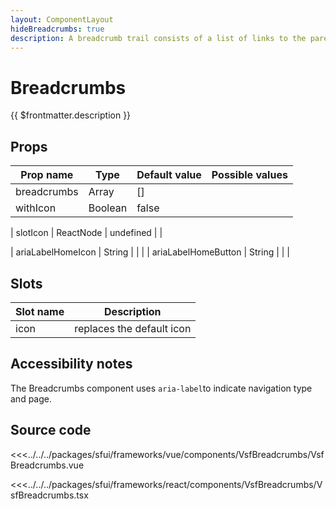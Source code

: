 ```yaml
---
layout: ComponentLayout
hideBreadcrumbs: true
description: A breadcrumb trail consists of a list of links to the parent pages of the current page in hierarchical order. It helps users find their place.
---
```

# Breadcrumbs

{{ $frontmatter.description }}

<Generate />


## Props

| Prop name   | Type    | Default value | Possible values                        |
| ----------- | ------- | ------------- | -------------------------------------- |
| breadcrumbs | Array   | []            |                                        |
| withIcon    | Boolean | false         |                                        |
<!-- react -->
| slotIcon    | ReactNode | undefined         |                                        |
<!-- end react -->
| ariaLabelHomeIcon    | String |       |                                        |
| ariaLabelHomeButton    | String |       |                                        |

<!-- vue -->
## Slots

| Slot name |            Description            |
| --------- | :-------------------------------: |
| icon      |     replaces the default icon     |

<!-- end vue -->

## Accessibility notes

The Breadcrumbs component uses `aria-label`to indicate navigation type and page.

## Source code
<!-- vue -->
<<<../../../packages/sfui/frameworks/vue/components/VsfBreadcrumbs/VsfBreadcrumbs.vue
<!-- end vue -->
<!-- react -->
<<<../../../packages/sfui/frameworks/react/components/VsfBreadcrumbs/VsfBreadcrumbs.tsx
<!-- end react -->

